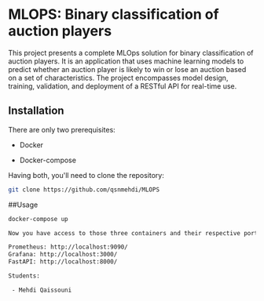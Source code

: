 # MLOPS: Binary classification of auction players

This project presents a complete MLOps solution for binary classification of auction players. It is an application that uses machine learning models to predict whether an auction player is likely to win or lose an auction based on a set of characteristics. The project encompasses model design, training, validation, and deployment of a RESTful API for real-time use.

## Installation

There are only two prerequisites:

 - Docker
 
 - Docker-compose

Having both, you'll need to clone the repository:

```bash
git clone https://github.com/qsnmehdi/MLOPS
```



##Usage

```bash
docker-compose up

Now you have access to those three containers and their respective ports:

Prometheus: http://localhost:9090/
Grafana: http://localhost:3000/
FastAPI: http://localhost:8000/

Students:

 - Mehdi Qaissouni
